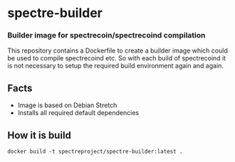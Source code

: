 # spectre-builder
### Builder image for spectrecoin/spectrecoind compilation

This repository contains a Dockerfile to create a builder image which could 
be used to compile spectrecoind etc. So with each build of spectrecoind it 
is not necessary to setup the required build environment again and again.

## Facts
* Image is based on Debian Stretch
* Installs all required default dependencies

## How it is build
```
docker build -t spectreproject/spectre-builder:latest .
```
